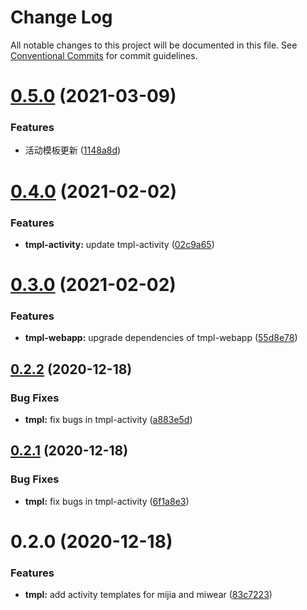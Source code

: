 # Change Log

All notable changes to this project will be documented in this file.
See [Conventional Commits](https://conventionalcommits.org) for commit guidelines.

# [0.5.0](https://git.n.xiaomi.com/iot-web/code-gen/compare/@mi/tmpl-activity@0.4.0...@mi/tmpl-activity@0.5.0) (2021-03-09)


### Features

* 活动模板更新 ([1148a8d](https://git.n.xiaomi.com/iot-web/code-gen/commits/1148a8d0c81b49a7283d7cb79062f77d616b549b))





# [0.4.0](https://git.n.xiaomi.com/iot-web/code-gen/compare/@mi/tmpl-activity@0.3.0...@mi/tmpl-activity@0.4.0) (2021-02-02)


### Features

* **tmpl-activity:** update tmpl-activity ([02c9a65](https://git.n.xiaomi.com/iot-web/code-gen/commits/02c9a656da6c828d70eca3025bfeb1d321538a6b))





# [0.3.0](https://git.n.xiaomi.com/iot-web/code-gen/compare/@mi/tmpl-activity@0.2.2...@mi/tmpl-activity@0.3.0) (2021-02-02)


### Features

* **tmpl-webapp:** upgrade dependencies of tmpl-webapp ([55d8e78](https://git.n.xiaomi.com/iot-web/code-gen/commits/55d8e784e1af5d1c5dc14220877711b9807acf73))





## [0.2.2](https://git.n.xiaomi.com/iot-web/code-gen/compare/@mi/tmpl-activity@0.2.1...@mi/tmpl-activity@0.2.2) (2020-12-18)


### Bug Fixes

* **tmpl:** fix bugs in tmpl-activity ([a883e5d](https://git.n.xiaomi.com/iot-web/code-gen/commits/a883e5d3b26d6c5b81f5a6cce04eccae76900721))





## [0.2.1](https://git.n.xiaomi.com/iot-web/code-gen/compare/@mi/tmpl-activity@0.2.0...@mi/tmpl-activity@0.2.1) (2020-12-18)


### Bug Fixes

* **tmpl:** fix bugs in tmpl-activity ([6f1a8e3](https://git.n.xiaomi.com/iot-web/code-gen/commits/6f1a8e30990de5d0e9c27b17d1479a98cf3c094d))





# 0.2.0 (2020-12-18)


### Features

* **tmpl:** add activity templates for mijia and miwear ([83c7223](https://git.n.xiaomi.com/iot-web/code-gen/commits/83c7223115469f6f9d471e135439c64f57e5156f))
